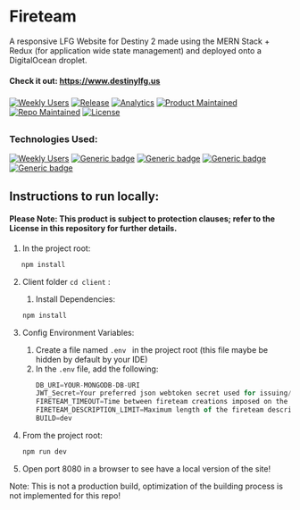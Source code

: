 # Fireteam

A responsive LFG Website for Destiny 2 made using the MERN Stack + Redux (for application wide state management) and deployed onto a DigitalOcean droplet.
<br>
#### Check it out: https://www.destinylfg.us

###
[![Weekly Users](https://img.shields.io/badge/Weekly%20Users-400+-information)]()
[![Release](https://img.shields.io/badge/Version-1.2.0-blue)]()
[![Analytics](https://img.shields.io/badge/Analytics-GA-pink)]()
[![Product Maintained](https://img.shields.io/badge/Product%20Maintained-Yes-orange)]()
[![Repo Maintained](https://img.shields.io/badge/Repository%20Maintained-No-red)]() [![License](https://img.shields.io/badge/License-BSD%202--Clause-orange.svg)](https://opensource.org/licenses/BSD-2-Clause)


##
### Technologies Used: 
[![Weekly Users](https://img.shields.io/badge/Framework-NodeJS-blue)]()
[![Generic badge](https://img.shields.io/badge/Database-MongoDB-blue.svg)](https://shields.io/) [![Generic badge](https://img.shields.io/badge/Backend-Express-blue.svg)](https://shields.io/)
[![Generic badge](https://img.shields.io/badge/Frontend-React-blue.svg)](https://shields.io/)
[![Generic badge](https://img.shields.io/badge/State%20Persistence-Redux-blue.svg)](https://shields.io/)


## Instructions to run locally:
#### Please Note: This product is subject to protection clauses; refer to the License in this repository for further details.

 1) In the project root:
 ```javascript
    npm install
 ```
    
 2) Client folder ```cd client``` : 
     1) Install Dependencies:
     ```javascript
     npm install
     ```
 
 3) Config Environment Variables:
      1) Create a file named ```.env ```  in the project root (this file maybe be hidden by default by your IDE)
      2) In the ```.env``` file, add the following:
         ```javascript
         DB_URI=YOUR-MONGODB-DB-URI
         JWT_Secret=Your preferred json webtoken secret used for issuing/verifying tokens
         FIRETEAM_TIMEOUT=Time between fireteam creations imposed on the users in milliseconds
         FIRETEAM_DESCRIPTION_LIMIT=Maximum length of the fireteam description field
         BUILD=dev
         ```
  4) From the project root:
     ```javascript
     npm run dev
     ```
  5) Open port 8080 in a browser to see have a local version of the site!
     
Note: This is not a production build, optimization of the building process is not implemented for this repo!

